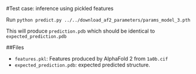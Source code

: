 #Test case: inference using pickled features

Run `python predict.py ../../download_af2_parameters/params_model_3.pth`    

This will produce `prediction.pdb` which should be identical to `expected_prediction.pdb`

##Files
- `features.pkl`: Features produced by AlphaFold 2 from `1a0b.cif`
- `expected_prediction.pdb`: expected predicted structure.

